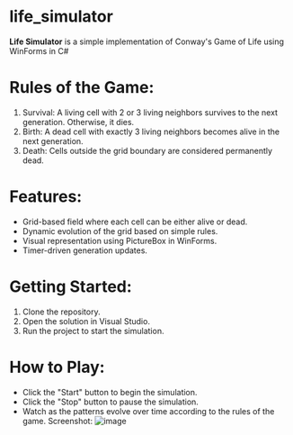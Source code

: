 # life_simulator
**Life Simulator** is a simple implementation of Conway's Game of Life using WinForms in C#
# Rules of the Game:
1. Survival: A living cell with 2 or 3 living neighbors survives to the next generation. Otherwise, it dies.
2. Birth: A dead cell with exactly 3 living neighbors becomes alive in the next generation.
3. Death: Cells outside the grid boundary are considered permanently dead.
# Features:
- Grid-based field where each cell can be either alive or dead.
- Dynamic evolution of the grid based on simple rules.
- Visual representation using PictureBox in WinForms.
- Timer-driven generation updates.
# Getting Started:
1. Clone the repository.
2. Open the solution in Visual Studio.
3. Run the project to start the simulation.
# How to Play:
- Click the "Start" button to begin the simulation.
- Click the "Stop" button to pause the simulation.
- Watch as the patterns evolve over time according to the rules of the game.
Screenshot:
![image](https://github.com/kniklo/life_simulator/assets/90476881/fea41313-658c-458f-ba62-ca85dd2c5d21)
